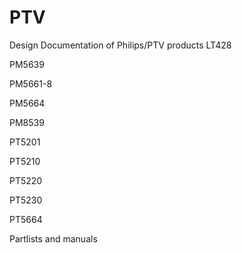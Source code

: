 # PTV
Design Documentation of Philips/PTV products
LT428

PM5639

PM5661-8

PM5664

PM8539

PT5201

PT5210

PT5220

PT5230

PT5664

Partlists and manuals

